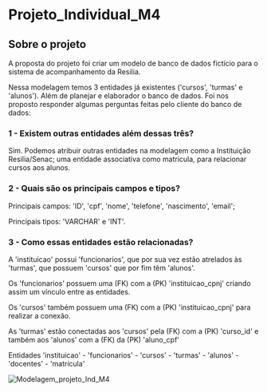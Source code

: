 # Projeto_Individual_M4


## Sobre o projeto
A proposta do projeto foi criar um modelo de banco de dados fictício para o sistema de acompanhamento da Resilia.

Nessa modelagem temos 3 entidades já existentes ('cursos', 'turmas' e 'alunos'). Além de planejar e elaborador o banco de dados.
Foi nos proposto responder algumas perguntas feitas pelo cliente do banco de dados:

### 1 - Existem outras entidades além dessas três?

Sim. Podemos atribuir outras entidades na modelagem como a Instituição Resilia/Senac; uma entidade associativa como matricula, para relacionar cursos aos alunos.

### 2 - Quais são os principais campos e tipos?

Principais campos: 'ID', 'cpf', 'nome', 'telefone', 'nascimento', 'email';

Principais tipos: 'VARCHAR' e 'INT'.

### 3 - Como essas entidades estão relacionadas?

A 'instituicao' possui 'funcionarios', que por sua vez estão atrelados às 'turmas', que possuem 'cursos' que por fim têm 'alunos'.

Os 'funcionarios' possuem uma (FK) com a (PK) 'instituicao_cpnj' criando assim um vínculo entre as entidades.


Os 'cursos' também possuem uma (FK) com a (PK) 'instituicao_cpnj' para realizar a conexão.

As 'turmas' estão conectadas aos 'cursos' pela (FK) com a (PK) 'curso_id' e também aos 'alunos' com a (FK) da (PK) 'aluno_cpf'

Entidades
'instituicao' -
'funcionarios' -
'cursos' -
'turmas' -
'alunos' -
'docentes' -
'matrícula'

![Modelagem_projeto_Ind_M4](https://user-images.githubusercontent.com/113534772/217143494-20bfee40-501f-4f68-b567-02c440857052.jpg)

